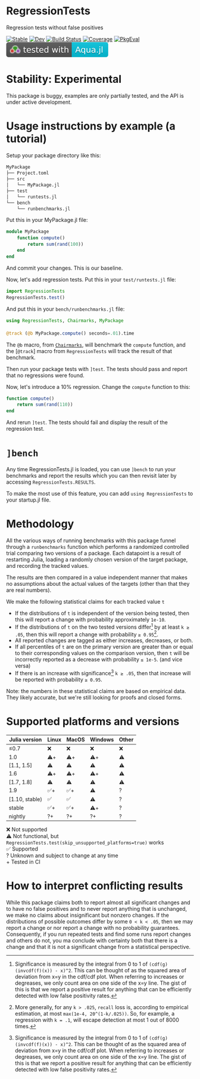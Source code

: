 # RegressionTests

Regression tests without false positives

[![Stable](https://img.shields.io/badge/docs-stable-blue.svg)](https://LilithHafner.github.io/RegressionTests.jl/stable/)
[![Dev](https://img.shields.io/badge/docs-dev-blue.svg)](https://LilithHafner.github.io/RegressionTests.jl/dev/)
[![Build Status](https://github.com/LilithHafner/RegressionTests.jl/actions/workflows/CI.yml/badge.svg?branch=main)](https://github.com/LilithHafner/RegressionTests.jl/actions/workflows/CI.yml?query=branch%3Amain)
[![Coverage](https://codecov.io/gh/LilithHafner/RegressionTests.jl/branch/main/graph/badge.svg)](https://codecov.io/gh/LilithHafner/RegressionTests.jl)
[![PkgEval](https://JuliaCI.github.io/NanosoldierReports/pkgeval_badges/R/RegressionTests.svg)](https://JuliaCI.github.io/NanosoldierReports/pkgeval_badges/R/RegressionTests.html)
[![Aqua](https://raw.githubusercontent.com/JuliaTesting/Aqua.jl/master/badge.svg)](https://github.com/JuliaTesting/Aqua.jl)


# Stability: Experimental

This package is buggy, examples are only partially tested, and the API is under active development.

# Usage instructions by example (a tutorial)

Setup your package directory like this:

```
MyPackage
├── Project.toml
├── src
│   └── MyPackage.jl
├── test
│   └── runtests.jl
└── bench
    └── runbenchmarks.jl
```

Put this in your MyPackage.jl file:
```julia
module MyPackage
    function compute()
        return sum(rand(100))
    end
end
```
And commit your changes. This is our baseline.

Now, let's add regression tests. Put this in your `test/runtests.jl` file:
```julia
import RegressionTests
RegressionTests.test()
```

And put this in your `bench/runbenchmarks.jl` file:
```julia
using RegressionTests, Chairmarks, MyPackage

@track (@b MyPackage.compute() seconds=.01).time
```

The `@b` macro, from [`Chairmarks`](https://github.com/LilithHafner/Chairmarks.jl), will
benchmark the `compute` function, and the [`@track`] macro from `RegressionTests` will
track the result of that benchmark.

Then run your package tests with `]test`. The tests should pass and report that no
regressions were found.

Now, let's introduce a 10% regression. Change the `compute` function to this:
```julia
function compute()
    return sum(rand(110))
end
```

And rerun `]test`. The tests should fail and display the result of the regression test.

# `]bench`

Any time RegressionTests.jl is loaded, you can use `]bench` to run your benchmarks and
report the results which you can then revisit later by accessing `RegressionTests.RESULTS`.

To make the most use of this feature, you can add `using RegressionTests` to your startup.jl
file.

# Methodology

All the various ways of running benchmarks with this package funnel through a
`runbenchmarks` function which performs a randomized controlled trial comparing two
versions of a package. Each datapoint is a result of restarting Julia, loading a randomly
chosen version of the target package, and recording the tracked values.

The results are then compared in a value independent manner that makes no assumptions about
the actual values of the targets (other than that they are real numbers).

We make the following statistical claims for each tracked value `t`
- If the distributions of `t` is independent of the version being tested, then this will
  report a change with probability approximately `1e-10`.
- If the distributions of `t` on the two tested versions differ[^1] by at least `k ≥ .05`,
  then this will report a change with probability `≥ 0.95`[^2].
- All reported changes are tagged as either increases, decreases, or both.
- If all percentiles of `t` are on the primary version are greater than or equal to their
  corresponding values on the comparison version, then `t` will be incorrectly reported as a
  decrease with probability `≤ 1e-5`. (and vice versa)
- If there is an increase with significance[^1] `k ≥ .05`, then that increase will be reported
  with probability `≥ 0.95`.

[^1]: Significance is measured by the integral from 0 to 1 of `(cdf(g)(invcdf(f)(x)) - x)^2`.
This can be thought of as the squared area of deviation from x=y in the cdf/cdf plot. When
referring to increases or degreases, we only count area on one side of the x=y line. The
gist of this is that we report a positive result for anything that can be efficiently
detected with low false positivity rates.

[^2]: More generally, for any `k > .025`, `recall` loss is, according to empirical
estimation, at most `max(1e-4, 20^(1-k/.025))`. So, for example, a regression with `k = .1`,
will escape detection at most 1 out of 8000 times.

Note: the numbers in these statistical claims are based on empirical data. They likely
accurate, but we're still looking for proofs and closed forms.

# Supported platforms and versions

Julia version | Linux | MacOS | Windows | Other
--------------|-----|------|------|-----
≤0.7          | ❌  | ❌  | ❌  | ❌
1.0           | ⚠️+ | ⚠️+ | ⚠️+ | ⚠️
[1.1, 1.5]    | ⚠️  | ⚠️  | ⚠️  | ⚠️
1.6           | ⚠️+ | ⚠️+ | ⚠️+ | ⚠️
[1.7, 1.8]    | ⚠️  | ⚠️  | ⚠️  | ⚠️
1.9           | ✅+ | ✅+ | ⚠️  | ?
[1.10, stable)| ✅  | ✅  | ⚠️  | ?
stable        | ✅+ | ✅+ | ⚠️+ | ?
nightly       | ?+ | ?+ | ?+ | ?

❌ Not supported\
⚠️ Not functional, but `RegressionTests.test(skip_unsupported_platforms=true)` works\
✅ Supported\
? Unknown and subject to change at any time\
\+ Tested in CI

# How to interpret conflicting results

While this package claims both to report almost all significant changes and to have no
false positives and to never report anything that is unchanged, we make no claims about
insignificant but nonzero changes. If the distributions of possible outcomes differ by
some `0 < k < .05`, then we may report a change or nor report a change with no probability
guarantees. Consequently, if you run repeated tests and find some runs report changes and
others do not, you ma conclude with certainty both that there is a change and that it is not
a significant change from a statistical perspective.
